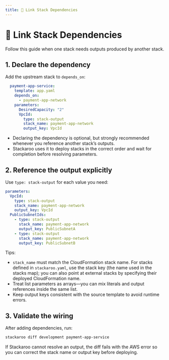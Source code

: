 ```yaml
---
title: 🔧 Link Stack Dependencies
---
```


# 🔧 Link Stack Dependencies

Follow this guide when one stack needs outputs produced by another stack.

## 1. Declare the dependency

Add the upstream stack to `depends_on`:

```yaml
  payment-app-service:
    template: app.yaml
    depends_on:
      - payment-app-network
    parameters:
      DesiredCapacity: "2"
      VpcId:
        type: stack-output
        stack_name: payment-app-network
        output_key: VpcId
```

- Declaring the dependency is optional, but strongly recommended whenever you reference another stack’s outputs.
- Stackaroo uses it to deploy stacks in the correct order and wait for completion before resolving parameters.

## 2. Reference the output explicitly

Use `type: stack-output` for each value you need:

```yaml
parameters:
  VpcId:
    type: stack-output
    stack_name: payment-app-network
    output_key: VpcId
  PublicSubnetIds:
    - type: stack-output
      stack_name: payment-app-network
      output_key: PublicSubnetA
    - type: stack-output
      stack_name: payment-app-network
      output_key: PublicSubnetB
```

Tips:

- `stack_name` must match the CloudFormation stack name. For stacks defined in `stackaroo.yaml`, use the stack key (the name used in the stacks map); you can also point at external stacks by specifying their deployed CloudFormation name.
- Treat list parameters as arrays—you can mix literals and output references inside the same list.
- Keep output keys consistent with the source template to avoid runtime errors.

## 3. Validate the wiring

After adding dependencies, run:

```bash
stackaroo diff development payment-app-service
```

If Stackaroo cannot resolve an output, the diff fails with the AWS error so you can correct the stack name or output key before deploying.
